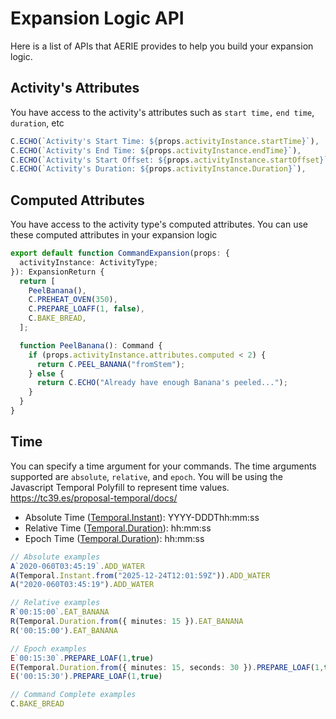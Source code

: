 # Expansion Logic API

Here is a list of APIs that AERIE provides to help you build your expansion logic.

## Activity's Attributes

You have access to the activity's attributes such as `start time,` `end time`, `duration`, etc

```typescript
C.ECHO(`Activity's Start Time: ${props.activityInstance.startTime}`),     // YYYY-DDDThh:mm:ss
C.ECHO(`Activity's End Time: ${props.activityInstance.endTime}`),         // YYYY-DDDThh:mm:ss
C.ECHO(`Activity's Start Offset: ${props.activityInstance.startOffset}`), // hh:mm:ss
C.ECHO(`Activity's Duration: ${props.activityInstance.Duration}`),        // hh:mm:ss

```

## Computed Attributes

You have access to the activity type's computed attributes. You can use these computed attributes in your expansion logic

```ts
export default function CommandExpansion(props: {
  activityInstance: ActivityType;
}): ExpansionReturn {
  return [
    PeelBanana(),
    C.PREHEAT_OVEN(350),
    C.PREPARE_LOAFF(1, false),
    C.BAKE_BREAD,
  ];

  function PeelBanana(): Command {
    if (props.activityInstance.attributes.computed < 2) {
      return C.PEEL_BANANA("fromStem");
    } else {
      return C.ECHO("Already have enough Banana's peeled...");
    }
  }
}
```

## Time

You can specify a time argument for your commands. The time arguments supported are `absolute`, `relative`, and `epoch`. You will be using the Javascript Temporal Polyfill to represent time values. https://tc39.es/proposal-temporal/docs/


* Absolute Time ([Temporal.Instant](https://tc39.es/proposal-temporal/docs/instant.html)):   YYYY-DDDThh:mm:ss
* Relative Time ([Temporal.Duration](https://tc39.es/proposal-temporal/docs/duration.html)): hh:mm:ss
* Epoch Time ([Temporal.Duration](https://tc39.es/proposal-temporal/docs/duration.html)):    hh:mm:ss


```typescript
// Absolute examples
A`2020-060T03:45:19`.ADD_WATER
A(Temporal.Instant.from("2025-12-24T12:01:59Z")).ADD_WATER
A("2020-060T03:45:19").ADD_WATER

// Relative examples
R`00:15:00`.EAT_BANANA
R(Temporal.Duration.from({ minutes: 15 }).EAT_BANANA
R('00:15:00').EAT_BANANA

// Epoch examples
E`00:15:30`.PREPARE_LOAF(1,true)
E(Temporal.Duration.from({ minutes: 15, seconds: 30 }).PREPARE_LOAF(1,true)
E('00:15:30').PREPARE_LOAF(1,true)

// Command Complete examples
C.BAKE_BREAD
``` 

